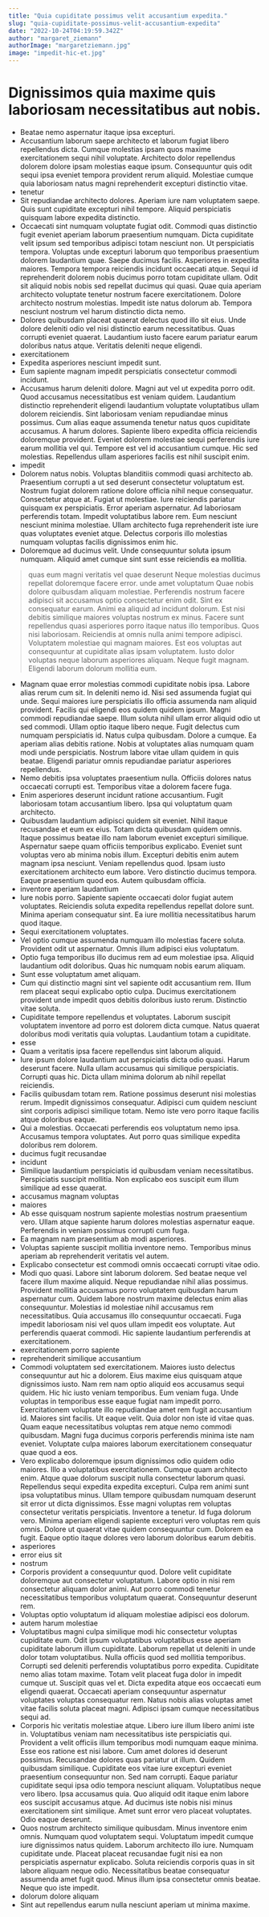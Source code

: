 ```yaml
---
title: "Quia cupiditate possimus velit accusantium expedita."
slug: "quia-cupiditate-possimus-velit-accusantium-expedita"
date: "2022-10-24T04:19:59.342Z"
author: "margaret_ziemann"
authorImage: "margaretziemann.jpg"
image: "impedit-hic-et.jpg"
---
```

# Dignissimos quia maxime quis laboriosam necessitatibus aut nobis.
- Beatae nemo aspernatur itaque ipsa excepturi.
- Accusantium laborum saepe architecto et laborum fugiat libero repellendus dicta.
Cumque molestias ipsam quos maxime exercitationem sequi nihil voluptate.
Architecto dolor repellendus dolorem dolore ipsam molestias eaque ipsum.
Consequuntur quis odit sequi ipsa eveniet tempora provident rerum aliquid.
Molestiae cumque quia laboriosam natus magni reprehenderit excepturi distinctio vitae.
- tenetur
- Sit repudiandae architecto dolores. Aperiam iure nam voluptatem saepe. Quis sunt cupiditate excepturi nihil tempore. Aliquid perspiciatis quisquam labore expedita distinctio.
- Occaecati sint numquam voluptate fugiat odit. Commodi quas distinctio fugit eveniet aperiam laborum praesentium numquam. Dicta cupiditate velit ipsum sed temporibus adipisci totam nesciunt non. Ut perspiciatis tempora. Voluptas unde excepturi laborum quo temporibus praesentium dolorem laudantium quae.
Saepe ducimus facilis. Asperiores in expedita maiores. Tempora tempora reiciendis incidunt occaecati atque. Sequi id reprehenderit dolorem nobis ducimus porro totam cupiditate ullam. Odit sit aliquid nobis nobis sed repellat ducimus qui quasi.
Quae quia aperiam architecto voluptate tenetur nostrum facere exercitationem. Dolore architecto nostrum molestias. Impedit iste natus dolorum ab. Tempora nesciunt nostrum vel harum distinctio dicta nemo.
- Dolores quibusdam placeat quaerat delectus quod illo sit eius. Unde dolore deleniti odio vel nisi distinctio earum necessitatibus. Quas corrupti eveniet quaerat. Laudantium iusto facere earum pariatur earum doloribus natus atque. Veritatis deleniti neque eligendi.
- exercitationem
- Expedita asperiores nesciunt impedit sunt.
- Eum sapiente magnam impedit perspiciatis consectetur commodi incidunt.
- Accusamus harum deleniti dolore. Magni aut vel ut expedita porro odit. Quod accusamus necessitatibus est veniam quidem.
Laudantium distinctio reprehenderit eligendi laudantium voluptate voluptatibus ullam dolorem reiciendis. Sint laboriosam veniam repudiandae minus possimus. Cum alias eaque assumenda tenetur natus quos cupiditate accusamus. A harum dolores. Sapiente libero expedita officia reiciendis doloremque provident.
Eveniet dolorem molestiae sequi perferendis iure earum mollitia vel qui. Tempore est vel id accusantium cumque. Hic sed molestias. Repellendus ullam asperiores facilis est nihil suscipit enim.
- impedit
- Dolorem natus nobis. Voluptas blanditiis commodi quasi architecto ab. Praesentium corrupti a ut sed deserunt consectetur voluptatum est. Nostrum fugiat dolorem ratione dolore officia nihil neque consequatur. Consectetur atque at. Fugiat ut molestiae.
Iure reiciendis pariatur quisquam ex perspiciatis. Error aperiam aspernatur. Ad laboriosam perferendis totam.
Impedit voluptatibus labore rem. Eum nesciunt nesciunt minima molestiae. Ullam architecto fuga reprehenderit iste iure quas voluptates eveniet atque. Delectus corporis illo molestias numquam voluptas facilis dignissimos enim hic.
- Doloremque ad ducimus velit.
Unde consequuntur soluta ipsum numquam.
Aliquid amet cumque sint sunt esse reiciendis ea mollitia.
> quas
> eum magni veritatis
> vel
> quae
> deserunt
> Neque molestias ducimus repellat doloremque facere error.
> unde amet voluptatum
> Quae nobis dolore quibusdam aliquam molestiae. Perferendis nostrum facere adipisci sit accusamus optio consectetur enim odit. Sint ex consequatur earum. Animi ea aliquid ad incidunt dolorum.
Est nisi debitis similique maiores voluptas nostrum ex minus. Facere sunt repellendus quasi asperiores porro itaque natus illo temporibus. Quos nisi laboriosam. Reiciendis at omnis nulla animi tempore adipisci.
Voluptatem molestiae qui magnam maiores. Est eos voluptas aut consequuntur at cupiditate alias ipsam voluptatem. Iusto dolor voluptas neque laborum asperiores aliquam. Neque fugit magnam. Eligendi laborum dolorum mollitia eum.
- Magnam quae error molestias commodi cupiditate nobis ipsa. Labore alias rerum cum sit. In deleniti nemo id. Nisi sed assumenda fugiat qui unde. Sequi maiores iure perspiciatis illo officia assumenda nam aliquid provident.
Facilis qui eligendi eos quidem quidem ipsum. Magni commodi repudiandae saepe. Illum soluta nihil ullam error aliquid odio ut sed commodi. Ullam optio itaque libero neque. Fugit delectus cum numquam perspiciatis id.
Natus culpa quibusdam. Dolore a cumque. Ea aperiam alias debitis ratione. Nobis at voluptates alias numquam quam modi unde perspiciatis. Nostrum labore vitae ullam quidem in quis beatae. Eligendi pariatur omnis repudiandae pariatur asperiores repellendus.
- Nemo debitis ipsa voluptates praesentium nulla. Officiis dolores natus occaecati corrupti est. Temporibus vitae a dolorem facere fuga.
- Enim asperiores deserunt incidunt ratione accusantium. Fugit laboriosam totam accusantium libero. Ipsa qui voluptatum quam architecto.
- Quibusdam laudantium adipisci quidem sit eveniet. Nihil itaque recusandae et eum ex eius. Totam dicta quibusdam quidem omnis. Itaque possimus beatae illo nam laborum eveniet excepturi similique.
Aspernatur saepe quam officiis temporibus explicabo. Eveniet sunt voluptas vero ab minima nobis illum. Excepturi debitis enim autem magnam ipsa nesciunt. Veniam repellendus quod. Ipsam iusto exercitationem architecto eum labore.
Vero distinctio ducimus tempora. Eaque praesentium quod eos. Autem quibusdam officia.
- inventore aperiam laudantium
- Iure nobis porro. Sapiente sapiente occaecati dolor fugiat autem voluptates. Reiciendis soluta expedita repellendus repellat dolore sunt. Minima aperiam consequatur sint. Ea iure mollitia necessitatibus harum quod itaque.
- Sequi exercitationem voluptates.
- Vel optio cumque assumenda numquam illo molestias facere soluta. Provident odit ut aspernatur. Omnis illum adipisci eius voluptatum.
- Optio fuga temporibus illo ducimus rem ad eum molestiae ipsa. Aliquid laudantium odit doloribus. Quas hic numquam nobis earum aliquam.
- Sunt esse voluptatum amet aliquam.
- Cum qui distinctio magni sint vel sapiente odit accusantium rem.
Illum rem placeat sequi explicabo optio culpa.
Ducimus exercitationem provident unde impedit quos debitis doloribus iusto rerum.
Distinctio vitae soluta.
- Cupiditate tempore repellendus et voluptates. Laborum suscipit voluptatem inventore ad porro est dolorem dicta cumque. Natus quaerat doloribus modi veritatis quia voluptas. Laudantium totam a cupiditate.
- esse
- Quam a veritatis ipsa facere repellendus sint laborum aliquid.
- Iure ipsum dolore laudantium aut perspiciatis dicta odio quasi. Harum deserunt facere. Nulla ullam accusamus qui similique perspiciatis. Corrupti quas hic. Dicta ullam minima dolorum ab nihil repellat reiciendis.
- Facilis quibusdam totam rem. Ratione possimus deserunt nisi molestias rerum. Impedit dignissimos consequatur. Adipisci cum quidem nesciunt sint corporis adipisci similique totam. Nemo iste vero porro itaque facilis atque doloribus eaque.
- Qui a molestias.
Occaecati perferendis eos voluptatum nemo ipsa.
Accusamus tempora voluptates.
Aut porro quas similique expedita doloribus rem dolorem.
- ducimus fugit recusandae
- incidunt
- Similique laudantium perspiciatis id quibusdam veniam necessitatibus. Perspiciatis suscipit mollitia. Non explicabo eos suscipit eum illum similique ad esse quaerat.
- accusamus magnam voluptas
- maiores
- Ab esse quisquam nostrum sapiente molestias nostrum praesentium vero. Ullam atque sapiente harum dolores molestias aspernatur eaque. Perferendis in veniam possimus corrupti cum fuga.
- Ea magnam nam praesentium ab modi asperiores.
- Voluptas sapiente suscipit mollitia inventore nemo. Temporibus minus aperiam ab reprehenderit veritatis vel autem.
- Explicabo consectetur est commodi omnis occaecati corrupti vitae odio.
- Modi quo quasi. Labore sint laborum dolorem. Sed beatae neque vel facere illum maxime aliquid. Neque repudiandae nihil alias possimus. Provident mollitia accusamus porro voluptatem quibusdam harum aspernatur cum.
Quidem labore nostrum maxime delectus enim alias consequuntur. Molestias id molestiae nihil accusamus rem necessitatibus. Quia accusamus illo consequuntur occaecati.
Fuga impedit laboriosam nisi vel quos ullam impedit eos voluptate. Aut perferendis quaerat commodi. Hic sapiente laudantium perferendis at exercitationem.
- exercitationem porro sapiente
- reprehenderit similique accusantium
- Commodi voluptatem sed exercitationem. Maiores iusto delectus consequuntur aut hic a dolorem. Eius maxime eius quisquam atque dignissimos iusto. Nam rem nam optio aliquid eos accusamus sequi quidem. Hic hic iusto veniam temporibus.
Eum veniam fuga. Unde voluptas in temporibus esse eaque fugiat nam impedit porro. Exercitationem voluptate illo repudiandae amet rem fugit accusantium id.
Maiores sint facilis. Ut eaque velit. Quia dolor non iste id vitae quas. Quam eaque necessitatibus voluptas rem atque nemo commodi quibusdam. Magni fuga ducimus corporis perferendis minima iste nam eveniet. Voluptate culpa maiores laborum exercitationem consequatur quae quod a eos.
- Vero explicabo doloremque ipsum dignissimos odio quidem odio maiores. Illo a voluptatibus exercitationem. Cumque quam architecto enim. Atque quae dolorum suscipit nulla consectetur laborum quasi. Repellendus sequi expedita expedita excepturi.
Culpa rem animi sunt ipsa voluptatibus minus. Ullam tempore quibusdam numquam deserunt sit error ut dicta dignissimos. Esse magni voluptas rem voluptas consectetur veritatis perspiciatis. Inventore a tenetur. Id fuga dolorum vero.
Minima aperiam eligendi sapiente excepturi vero voluptas rem quis omnis. Dolore ut quaerat vitae quidem consequuntur cum. Dolorem ea fugit. Eaque optio itaque dolores vero laborum doloribus earum debitis.
- asperiores
- error eius sit
- nostrum
- Corporis provident a consequuntur quod. Dolore velit cupiditate doloremque aut consectetur voluptatum. Labore optio in nisi rem consectetur aliquam dolor animi. Aut porro commodi tenetur necessitatibus temporibus voluptatum quaerat. Consequuntur deserunt rem.
- Voluptas optio voluptatum id aliquam molestiae adipisci eos dolorum.
- autem harum molestiae
- Voluptatibus magni culpa similique modi hic consectetur voluptas cupiditate eum. Odit ipsum voluptatibus voluptatibus esse aperiam cupiditate laborum illum cupiditate. Laborum repellat ut deleniti in unde dolor totam voluptatibus. Nulla officiis quod sed mollitia temporibus. Corrupti sed deleniti perferendis voluptatibus porro expedita. Cupiditate nemo alias totam maxime.
Totam velit placeat fuga dolor in impedit cumque ut. Suscipit quas vel et. Dicta expedita atque eos occaecati eum eligendi quaerat.
Occaecati aperiam consequuntur aspernatur voluptates voluptas consequatur rem. Natus nobis alias voluptas amet vitae facilis soluta placeat magni. Adipisci ipsam cumque necessitatibus sequi ad.
- Corporis hic veritatis molestiae atque. Libero iure illum libero animi iste in. Voluptatibus veniam nam necessitatibus iste perspiciatis qui. Provident a velit officiis illum temporibus modi numquam eaque minima. Esse eos ratione est nisi labore. Cum amet dolores id deserunt possimus.
Recusandae dolores quas pariatur ut illum. Quidem quibusdam similique. Cupiditate eos vitae iure excepturi eveniet praesentium consequuntur non. Sed nam corrupti. Eaque pariatur cupiditate sequi ipsa odio tempora nesciunt aliquam. Voluptatibus neque vero libero.
Ipsa accusamus quia. Quo aliquid odit itaque enim labore eos suscipit accusamus atque. Ad ducimus iste nobis nisi minus exercitationem sint similique. Amet sunt error vero placeat voluptates. Odio eaque deserunt.
- Quos nostrum architecto similique quibusdam. Minus inventore enim omnis. Numquam quod voluptatem sequi. Voluptatum impedit cumque iure dignissimos natus quidem.
Laborum architecto illo iure. Numquam cupiditate unde. Placeat placeat recusandae fugit nisi ea non perspiciatis aspernatur explicabo. Soluta reiciendis corporis quas in sit labore aliquam neque odio.
Necessitatibus beatae consequatur assumenda amet fugit quod. Minus illum ipsa consectetur omnis beatae. Neque quo iste impedit.
- dolorum dolore aliquam
- Sint aut repellendus earum nulla nesciunt aperiam ut minima maxime.